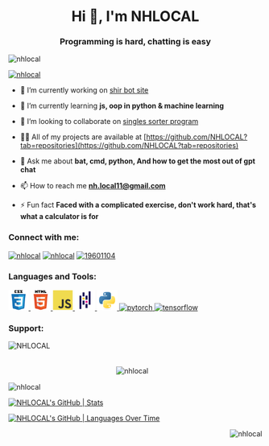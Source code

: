 <h1 align="center">Hi 👋, I'm NHLOCAL</h1>
<h3 align="center">Programming is hard, chatting is easy</h3>

<p align="left"> <img src="https://komarev.com/ghpvc/?username=nhlocal&label=Profile%20views&color=0e75b6&style=flat" alt="nhlocal" /> </p>

<p align="left"> <a href="https://github.com/ryo-ma/github-profile-trophy"><img src="https://github-profile-trophy.vercel.app/?username=nhlocal" alt="nhlocal" /></a> </p>

- 🔭 I’m currently working on [shir bot site](https://github.com/NHLOCAL/shir-bot)

- 🌱 I’m currently learning **js, oop in python & machine learning**

- 🤝 I’m looking to collaborate on [singles sorter program](https://github.com/NHLOCAL/Singles-Sorter)

- 👨‍💻 All of my projects are available at [https://github.com/NHLOCAL?tab=repositories](https://github.com/NHLOCAL?tab=repositories)

- 💬 Ask me about **bat, cmd, python, And how to get the most out of gpt chat**

- 📫 How to reach me **nh.local11@gmail.com**

- ⚡ Fun fact **Faced with a complicated exercise, don't work hard, that's what a calculator is for**

<h3 align="left">Connect with me:</h3>
<p align="left">
<a href="https://codepen.io/nhlocal" target="blank"><img align="center" src="https://raw.githubusercontent.com/rahuldkjain/github-profile-readme-generator/master/src/images/icons/Social/codepen.svg" alt="nhlocal" height="30" width="40" /></a>
<a href="https://dev.to/nhlocal" target="blank"><img align="center" src="https://raw.githubusercontent.com/rahuldkjain/github-profile-readme-generator/master/src/images/icons/Social/devto.svg" alt="nhlocal" height="30" width="40" /></a>
<a href="https://stackoverflow.com/users/19601104" target="blank"><img align="center" src="https://raw.githubusercontent.com/rahuldkjain/github-profile-readme-generator/master/src/images/icons/Social/stack-overflow.svg" alt="19601104" height="30" width="40" /></a>
</p>

<h3 align="left">Languages and Tools:</h3>
<p align="left"> <a href="https://www.w3schools.com/css/" target="_blank" rel="noreferrer"> <img src="https://raw.githubusercontent.com/devicons/devicon/master/icons/css3/css3-original-wordmark.svg" alt="css3" width="40" height="40"/> </a> <a href="https://www.w3.org/html/" target="_blank" rel="noreferrer"> <img src="https://raw.githubusercontent.com/devicons/devicon/master/icons/html5/html5-original-wordmark.svg" alt="html5" width="40" height="40"/> </a> <a href="https://developer.mozilla.org/en-US/docs/Web/JavaScript" target="_blank" rel="noreferrer"> <img src="https://raw.githubusercontent.com/devicons/devicon/master/icons/javascript/javascript-original.svg" alt="javascript" width="40" height="40"/> </a> <a href="https://pandas.pydata.org/" target="_blank" rel="noreferrer"> <img src="https://raw.githubusercontent.com/devicons/devicon/2ae2a900d2f041da66e950e4d48052658d850630/icons/pandas/pandas-original.svg" alt="pandas" width="40" height="40"/> </a> <a href="https://www.python.org" target="_blank" rel="noreferrer"> <img src="https://raw.githubusercontent.com/devicons/devicon/master/icons/python/python-original.svg" alt="python" width="40" height="40"/> </a> <a href="https://pytorch.org/" target="_blank" rel="noreferrer"> <img src="https://www.vectorlogo.zone/logos/pytorch/pytorch-icon.svg" alt="pytorch" width="40" height="40"/> </a> <a href="https://www.tensorflow.org" target="_blank" rel="noreferrer"> <img src="https://www.vectorlogo.zone/logos/tensorflow/tensorflow-icon.svg" alt="tensorflow" width="40" height="40"/> </a> </p>


<h3 align="left">Support:</h3>
<p><a href="https://www.buymeacoffee.com/NHLOCAL"> <img align="left" src="https://cdn.buymeacoffee.com/buttons/v2/default-yellow.png" height="50" width="210" alt="NHLOCAL" /></a></p><br><br>


<p>&nbsp;<img align="center" src="https://github-readme-stats.vercel.app/api?username=nhlocal&show_icons=true&locale=en" alt="nhlocal" /></p>

<p><img align="center" src="https://github-readme-streak-stats.herokuapp.com/?user=nhlocal&" alt="nhlocal" /></p>

[![NHLOCAL's GitHub | Stats](https://stats.quine.sh/NHLOCAL/github?theme=light)](http://localhost:3000?utm_source=widgets&utm_campaign=NHLOCAL)

[![NHLOCAL's GitHub | Languages Over Time](https://stats.quine.sh/NHLOCAL/languages-over-time?theme=light)](http://localhost:3000?utm_source=widgets&utm_campaign=NHLOCAL)

<img align="right" src="https://github-readme-stats.vercel.app/api/top-langs?username=nhlocal&show_icons=true&locale=en&layout=compact" alt="nhlocal" />